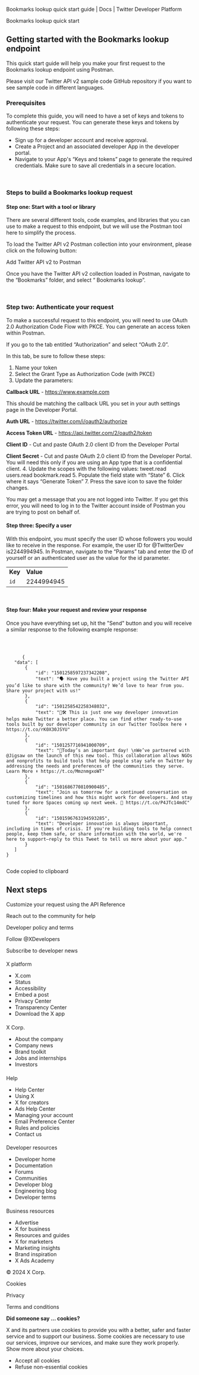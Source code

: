 



Bookmarks lookup quick start guide | Docs | Twitter Developer Platform 





































































































Bookmarks lookup quick start



Getting started with the Bookmarks lookup endpoint
--------------------------------------------------


This quick start guide will help you make your first request to the Bookmarks lookup endpoint using Postman.  




Please visit our Twitter API v2 sample code GitHub repository if you want to see sample code in different languages.











### Prerequisites


To complete this guide, you will need to have a set of keys and tokens to authenticate your request. You can generate these keys and tokens by following these steps:


* Sign up for a developer account and receive approval.
* Create a Project and an associated developer App in the developer portal.
* Navigate to your App's “Keys and tokens” page to generate the required credentials. Make sure to save all credentials in a secure location.









 
### Steps to build a Bookmarks lookup request


#### Step one: Start with a tool or library


There are several different tools, code examples, and libraries that you can use to make a request to this endpoint, but we will use the Postman tool here to simplify the process.


To load the Twitter API v2 Postman collection into your environment, please click on the following button:





Add Twitter API v2 to Postman






Once you have the Twitter API v2 collection loaded in Postman, navigate to the “Bookmarks” folder, and select “ Bookmarks lookup”.


 


### Step two: Authenticate your request


To make a successful request to this endpoint, you will need to use OAuth 2.0 Authorization Code Flow with PKCE. You can generate an access token within Postman. 


If you go to the tab entitled “Authorization” and select “OAuth 2.0”.


In this tab, be sure to follow these steps:


1. Name your token
2. Select the Grant Type as Authorization Code (with PKCE)
3. Update the parameters:


**Callback URL** - https://www.example.com


This should be matching the callback URL you set in your auth settings page in the Developer Portal.


**Auth URL** - https://twitter.com/i/oauth2/authorize


**Access Token URL** - https://api.twitter.com/2/oauth2/token


**Client ID** - Cut and paste OAuth 2.0 client ID from the Developer Portal


**Client Secret** - Cut and paste OAuth 2.0 client ID from the Developer Portal. You will need this only if you are using an App type that is a confidential client.
4. Update the scopes with the following values: tweet.read users.read bookmark.read
5. Populate the field state with “State”
6. Click where it says “Generate Token”
7. Press the save icon to save the folder changes.


You may get a message that you are not logged into Twitter. If you get this error, you will need to log in to the Twitter account inside of Postman you are trying to post on behalf of.


#### Step three: Specify a user


With this endpoint, you must specify the user ID whose followers you would like to receive in the response. For example, the user ID for @TwitterDev is2244994945. In Postman, navigate to the “Params” tab and enter the ID of yourself or an authenticated user as the value for the id parameter.




|  |  |
| --- | --- |
| **Key** | **Value** |
| `id` | 2244994945 |






 


#### Step four: Make your request and review your response


Once you have everything set up, hit the "Send" button and you will receive a similar response to the following example response:


 












```

      {
   "data": [
       {
           "id": "1501258597237342208",
           "text": "🗣 Have you built a project using the Twitter API you’d like to share with the community? We’d love to hear from you. Share your project with us!"
       },
       {
           "id": "1501258542258348032",
           "text": "🧰🛠 This is just one way developer innovation helps make Twitter a better place. You can find other ready-to-use tools built by our developer community in our Twitter Toolbox here ⬇️ https://t.co/rK0X30JSYU"
       },
       {
           "id": "1501257716941000709",
           "text": "📣Today’s an important day! \nWe’ve partnered with @Jigsaw on the launch of this new tool. This collaboration allows NGOs and nonprofits to build tools that help people stay safe on Twitter by addressing the needs and preferences of the communities they serve. Learn More ⬇️ https://t.co/MmznmgxoWT"
       },
       {
           "id": "1501686770810900485",
           "text": "Join us tomorrow for a continued conversation on customizing timelines and how this might work for developers. And stay tuned for more Spaces coming up next week. 👀 https://t.co/P4JTc14mdC"
       },
       {
           "id": "1501596763194593285",
           "text": "Developer innovation is always important, including in times of crisis. If you're building tools to help connect people, keep them safe, or share information with the world, we're here to support—reply to this Tweet to tell us more about your app."
       }
   ]
}
    
```





Code copied to clipboard












Next steps
----------






Customize your request using the API Reference


Reach out to the community for help



















Developer policy and terms


Follow @XDevelopers


Subscribe to developer news












#### 
 X platform


* X.com
* Status
* Accessibility
* Embed a post
* Privacy Center
* Transparency Center
* Download the X app




#### 
 X Corp.


* About the company
* Company news
* Brand toolkit
* Jobs and internships
* Investors




#### 
 Help


* Help Center
* Using X
* X for creators
* Ads Help Center
* Managing your account
* Email Preference Center
* Rules and policies
* Contact us




#### 
 Developer resources


* Developer home
* Documentation
* Forums
* Communities
* Developer blog
* Engineering blog
* Developer terms




#### 
 Business resources


* Advertise
* X for business
* Resources and guides
* X for marketers
* Marketing insights
* Brand inspiration
* X Ads Academy









 © 2024 X Corp.
 


Cookies


Privacy


Terms and conditions






















**Did someone say … cookies?**  
  


 X and its partners use cookies to provide you with a better, safer and
 faster service and to support our business. Some cookies are necessary to use
 our services, improve our services, and make sure they work properly.
 Show more about your choices.


 




* Accept all cookies
* Refuse non-essential cookies















